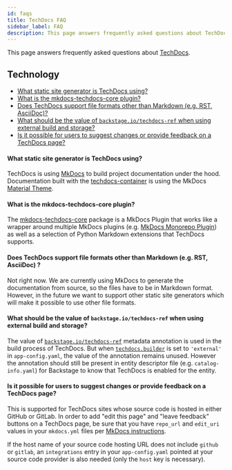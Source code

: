 ```yaml
---
id: faqs
title: TechDocs FAQ
sidebar_label: FAQ
description: This page answers frequently asked questions about TechDocs
---
```


This page answers frequently asked questions about [TechDocs](README.md).

## Technology

- [What static site generator is TechDocs using?](#what-static-site-generator-is-techdocs-using)
- [What is the mkdocs-techdocs-core plugin?](#what-is-the-mkdocs-techdocs-core-plugin)
- [Does TechDocs support file formats other than Markdown (e.g. RST, AsciiDoc)?](#does-techdocs-support-file-formats-other-than-markdown-eg-rst-asciidoc-)
- [What should be the value of `backstage.io/techdocs-ref` when using external build and storage?](#what-should-be-the-value-of-backstageiotechdocs-ref-when-using-external-build-and-storage)
- [Is it possible for users to suggest changes or provide feedback on a TechDocs page?](#is-it-possible-for-users-to-suggest-changes-or-provide-feedback-on-a-techdocs-page)

#### What static site generator is TechDocs using?

TechDocs is using [MkDocs](https://www.mkdocs.org/) to build project
documentation under the hood. Documentation built with the
[techdocs-container](https://github.com/backstage/techdocs-container) is using
the MkDocs [Material Theme](https://github.com/squidfunk/mkdocs-material).

#### What is the mkdocs-techdocs-core plugin?

The [mkdocs-techdocs-core](https://github.com/backstage/mkdocs-techdocs-core)
package is a MkDocs Plugin that works like a wrapper around multiple MkDocs
plugins (e.g.
[MkDocs Monorepo Plugin](https://github.com/spotify/mkdocs-monorepo-plugin)) as
well as a selection of Python Markdown extensions that TechDocs supports.

#### Does TechDocs support file formats other than Markdown (e.g. RST, AsciiDoc) ?

Not right now. We are currently using MkDocs to generate the documentation from
source, so the files have to be in Markdown format. However, in the future we
want to support other static site generators which will make it possible to use
other file formats.

#### What should be the value of `backstage.io/techdocs-ref` when using external build and storage?

The value of
[`backstage.io/techdocs-ref`](../software-catalog/well-known-annotations.md#backstageiotechdocs-ref)
metadata annotation is used in the build process of TechDocs. But when
[`techdocs.builder`](./configuration.md) is set to `'external'` in
`app-config.yaml`, the value of the annotation remains unused. However the
annotation should still be present in entity descriptor file (e.g.
`catalog-info.yaml`) for Backstage to know that TechDocs is enabled for the
entity.

#### Is it possible for users to suggest changes or provide feedback on a TechDocs page?

This is supported for TechDocs sites whose source code is hosted in either
GitHub or GitLab. In order to add "edit this page" and "leave feedback" buttons
on a TechDocs page, be sure that you have `repo_url` and `edit_uri` values in
your `mkdocs.yml` files per
[MkDocs instructions](https://www.mkdocs.org/user-guide/configuration).

If the host name of your source code hosting URL does not include `github` or
`gitlab`, an `integrations` entry in your `app-config.yaml` pointed at your
source code provider is also needed (only the `host` key is necessary).
